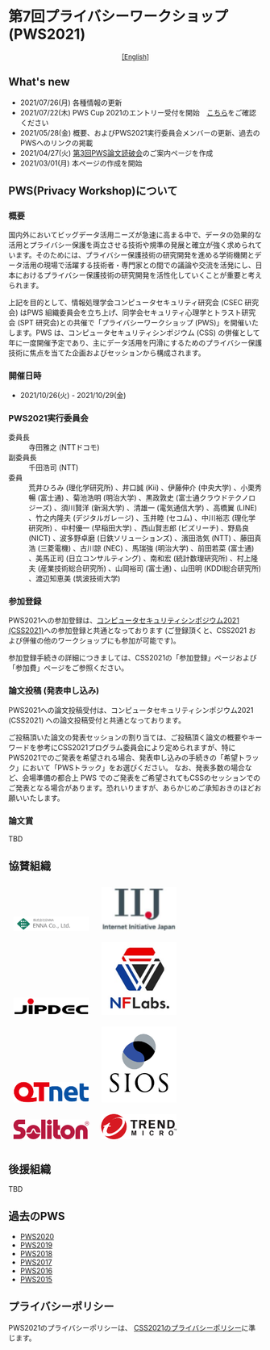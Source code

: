 # 第7回プライバシーワークショップ (PWS2021)

<div style="text-align: center;">
 <font size="2">
  <a href="./index_e.html">[English]</a>
 </font>
</div>

## What's new
- 2021/07/26(月) 各種情報の更新
- 2021/07/22(木) PWS Cup 2021のエントリー受付を開始　[こちら](./cup21.html)をご確認ください
- 2021/05/28(金) 概要、およびPWS2021実行委員会メンバーの更新、過去のPWSへのリンクの掲載
- 2021/04/27(火) [第3回PWS論文読破会](./study21.html)のご案内ページを作成
- 2021/03/01(月) 本ページの作成を開始

## PWS(Privacy Workshop)について
### 概要

国内外においてビッグデータ活用ニーズが急速に高まる中で、データの効果的な活用とプライバシー保護を両立させる技術や規準の発展と確立が強く求められています。そのためには、プライバシー保護技術の研究開発を進める学術機関とデータ活用の現場で活躍する技術者・専門家との間での議論や交流を活発にし、日本におけるプライバシー保護技術の研究開発を活性化していくことが重要と考えられます。

上記を目的として、情報処理学会コンピュータセキュリティ研究会 (CSEC 研究会) はPWS 組織委員会を立ち上げ、同学会セキュリティ心理学とトラスト研究会 (SPT 研究会)との共催で「プライバシーワークショップ (PWS)」を開催いたします。PWS は、コンピュータセキュリティシンポジウム (CSS) の併催として年に一度開催予定であり、主にデータ活用を円滑にするためのプライバシー保護技術に焦点を当てた企画およびセッションから構成されます。

### 開催日時

- 2021/10/26(火) - 2021/10/29(金)

<h3>PWS2021実行委員会 </h3>
<dl>
 <dt>委員長</dt>
  <dd>寺田雅之 (NTTドコモ)</dd>
 <dt>副委員長</dt>
  <dd>千田浩司 (NTT)</dd>
 <dt>委員</dt>
  <dd>荒井ひろみ (理化学研究所) 、井口誠 (Kii) 、伊藤伸介 (中央大学) 、小栗秀暢 (富士通) 、菊池浩明 (明治大学) 、黒政敦史 (富士通クラウドテクノロジーズ) 、須川賢洋 (新潟大学) 、清雄一 (電気通信大学) 、高橋翼 (LINE) 、竹之内隆夫 (デジタルガレージ) 、玉井睦 (セコム) 、中川裕志 (理化学研究所) 、中村優一 (早稲田大学) 、西山賢志郎 (ビズリーチ) 、野島良 (NICT) 、波多野卓磨 (日鉄ソリューションズ) 、濱田浩気 (NTT) 、藤田真浩 (三菱電機) 、古川諒 (NEC) 、馬瑞強 (明治大学) 、前田若菜 (富士通) 、美馬正司 (日立コンサルティング) 、南和宏 (統計数理研究所) 、村上隆夫 (産業技術総合研究所) 、山岡裕司 (富士通) 、山田明 (KDDI総合研究所) 、渡辺知恵美 (筑波技術大学) </dd>
</dl>

### 参加登録

PWS2021への参加登録は、[コンピュータセキュリティシンポジウム2021 (CSS2021)](https://www.iwsec.org/css/2021/index.html)への参加登録と共通となっております (ご登録頂くと、CSS2021 および併催の他のワークショップにも参加が可能です)。

参加登録手続きの詳細につきましては、CSS2021の「参加登録」ページおよび 「参加費」ページをご参照ください。

### 論文投稿 (発表申し込み)

PWS2021への論文投稿受付は、コンピュータセキュリティシンポジウム2021 (CSS2021) への論文投稿受付と共通となっております。

ご投稿頂いた論文の発表セッションの割り当ては、ご投稿頂く論文の概要やキーワードを参考にCSS2021プログラム委員会により定められますが、特にPWS2021でのご発表を希望される場合、発表申し込みの手続きの「希望トラック」において「PWSトラック」をお選びください。 なお、発表多数の場合など、会場準備の都合上 PWS でのご発表をご希望されてもCSSのセッションでのご発表となる場合があります。恐れいりますが、あらかじめご承知おきのほどお願いいたします。

### 論文賞

TBD

## 協賛組織

<a href="https://www.enna.co.jp/"><img src="Images/sponsors/ENNA.png" style="width:150px; margin: 10px"></a>
<a href="https://www.iij.ad.jp/wizsafe/"><img src="Images/sponsors/IIJ.png" style="width:150px; margin: 10px"></a>
<a href="https://www.jipdec.or.jp/"><img src="Images/sponsors/JIPDEC.jpg" style="width:150px; margin: 10px"></a>
<a href="http://nflaboratories.co.jp/"><img src="Images/sponsors/NFLabs.jpg" style="width:150px; margin: 10px"></a>
<a href="https://www.qtnet.co.jp/"><img src="Images/sponsors/QTnet.png" style="width:150px; margin: 10px"></a>
<a href="https://www.sios.com/"><img src="Images/sponsors/SIOS.gif" style="width:150px; margin: 10px"></a>
<a href="https://www.soliton.co.jp/"><img src="Images/sponsors/Soliton.png" style="width:150px; margin: 10px"></a>
<a href="https://www.trendmicro.com"><img src="Images/sponsors/TM.png" style="width:150px; margin: 10px"></a>

## 後援組織

TBD

## 過去のPWS
- [PWS2020](https://www.iwsec.org/pws/2020/)
- [PWS2019](https://www.iwsec.org/pws/2019/)
- [PWS2018](https://www.iwsec.org/pws/2018/)
- [PWS2017](https://www.iwsec.org/pws/2017/)
- [PWS2016](https://www.iwsec.org/pws/2016/)
- [PWS2015](https://www.iwsec.org/pws/2015/)

## プライバシーポリシー
PWS2021のプライバシーポリシーは、 [CSS2021のプライバシーポリシー](https://www.iwsec.org/css/2021/privacy.html)に準じます。
